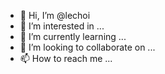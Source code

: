 - 👋 Hi, I’m @lechoi
- 👀 I’m interested in ...
- 🌱 I’m currently learning ...
- 💞️ I’m looking to collaborate on ...
- 📫 How to reach me ...

<!---
lechoi/lechoi is a ✨ special ✨ repository because its `README.md` (this file) appears on your GitHub profile.
You can click the Preview link to take a look at your changes.
--->
